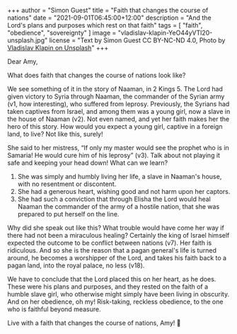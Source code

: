 +++
author = "Simon Guest"
title = "Faith that changes the course of nations"
date = "2021-09-01T06:45:00+12:00"
description = "And the Lord's plans and purposes which rest on that faith"
tags = [ "faith", "obedience", "sovereignty" ]
image = "vladislav-klapin-YeO44yVTl20-unsplash.jpg"
license = "Text by Simon Guest CC BY-NC-ND 4.0, Photo by [Vladislav Klapin on Unsplash](https://unsplash.com/photos/YeO44yVTl20)"
+++

Dear Amy,

What does faith that changes the course of nations look like?

We see something of it in the story of Naaman, in 2 Kings 5. The Lord had given victory to Syria through Naaman, the commander of the Syrian army (v1, how interesting), who suffered from leprosy. Previously, the Syrians had taken captives from Israel, and among them was a young girl, now a slave in the house of Naaman (v2). Not even named, and yet her faith makes her the hero of this story.  How would you expect a young girl, captive in a foreign land, to live? Not like this, surely!

She said to her mistress, “If only my master would see the prophet who is in Samaria! He would cure him of his leprosy” (v3).  Talk about not playing it safe and keeping your head down! What can we learn?

1. She was simply and humbly living her life, a slave in Naaman's house, with no resentment or discontent.
2. She had a generous heart, wishing good and not harm upon her captors.
3. She had such a conviction that through Elisha the Lord would heal Naaman the commander of the army of a hostile nation, that she was prepared to put herself on the line.

Why did she speak out like this? What trouble would have come her way if there had not been a miraculous healing? Certainly the king of Israel himself expected the outcome to be conflict between nations (v7). Her faith is ridiculous. And so she is the reason that a pagan general's life is turned around, he becomes a worshipper of the Lord, and takes his faith back to a pagan land, into the royal palace, no less (v18).

We have to conclude that the Lord placed this on her heart, as he does. These were his plans and purposes, and they rested on the faith of a humble slave girl, who otherwise might simply have been living in obscurity. And on her obedience, oh my! Risk-taking, reckless obedience, to the one who is faithful beyond measure.

Live with a faith that changes the course of nations, Amy! 🙏
